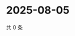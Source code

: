 # 2025-08-05

共 0 条

<!-- BEGIN ZHIHUVIDEO -->
<!-- 最后更新时间 Tue Aug 05 2025 03:14:16 GMT+0800 (China Standard Time) -->

<!-- END ZHIHUVIDEO -->
